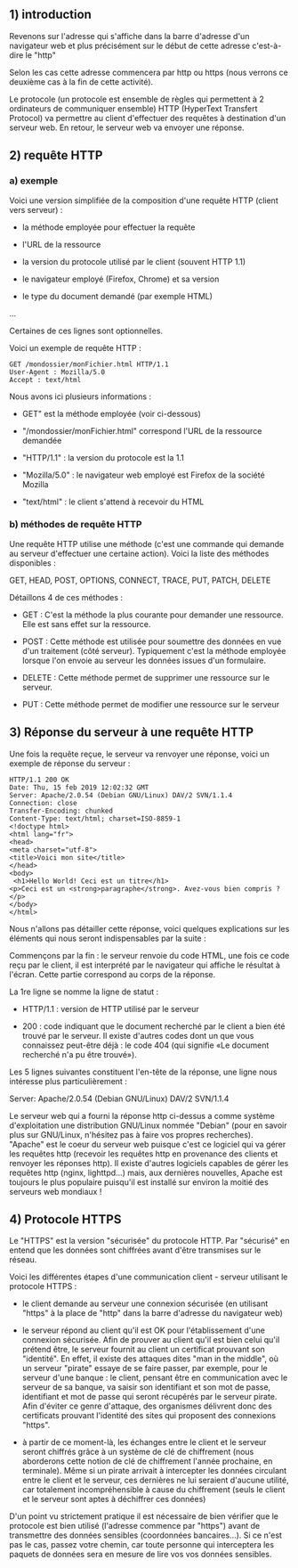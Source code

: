 ## 1) introduction

Revenons sur l'adresse qui s'affiche dans la barre d'adresse d'un navigateur web et plus précisément sur le début de cette adresse c'est-à-dire le "http"

Selon les cas cette adresse commencera par http ou https (nous verrons ce deuxième cas à la fin de cette activité).

Le protocole (un protocole est ensemble de règles qui permettent à 2 ordinateurs de communiquer ensemble) HTTP (HyperText Transfert Protocol) va permettre au client d'effectuer des requêtes à destination d'un serveur web. En retour, le serveur web va envoyer une réponse.

## 2) requête HTTP

### a) exemple 

Voici une version simplifiée de la composition d'une requête HTTP (client vers serveur) :

- la méthode employée pour effectuer la requête

- l'URL de la ressource

- la version du protocole utilisé par le client (souvent HTTP 1.1)

- le navigateur employé (Firefox, Chrome) et sa version

- le type du document demandé (par exemple HTML)

...

Certaines de ces lignes sont optionnelles.

Voici un exemple de requête HTTP :

```
GET /mondossier/monFichier.html HTTP/1.1
User-Agent : Mozilla/5.0
Accept : text/html
```

Nous avons ici plusieurs informations :

- GET" est la méthode employée (voir ci-dessous)

- "/mondossier/monFichier.html" correspond l'URL de la ressource demandée

- "HTTP/1.1" : la version du protocole est la 1.1

- "Mozilla/5.0" : le navigateur web employé est Firefox de la société Mozilla

- "text/html" : le client s'attend à recevoir du HTML

### b) méthodes de requête HTTP

Une requête HTTP  utilise une méthode (c'est une commande qui demande au serveur d'effectuer une certaine action). Voici la liste des méthodes disponibles :

GET, HEAD, POST, OPTIONS, CONNECT, TRACE, PUT, PATCH, DELETE

Détaillons 4 de ces méthodes :

- GET : C'est la méthode la plus courante pour demander une ressource. Elle est sans effet sur la ressource.

- POST : Cette méthode est utilisée pour soumettre des données en vue d'un traitement (côté serveur). Typiquement c'est la méthode employée lorsque l'on envoie au serveur les données issues d'un formulaire.

- DELETE : Cette méthode permet de supprimer une ressource sur le serveur.

- PUT : Cette méthode permet de modifier une ressource sur le serveur

## 3) Réponse du serveur à une requête HTTP

Une fois la requête reçue, le serveur va renvoyer une réponse, voici un exemple de réponse du serveur :

```
HTTP/1.1 200 OK
Date: Thu, 15 feb 2019 12:02:32 GMT
Server: Apache/2.0.54 (Debian GNU/Linux) DAV/2 SVN/1.1.4
Connection: close
Transfer-Encoding: chunked
Content-Type: text/html; charset=ISO-8859-1
<!doctype html>
<html lang="fr">
<head>
<meta charset="utf-8">
<title>Voici mon site</title>
</head>
<body>
 <h1>Hello World! Ceci est un titre</h1>
<p>Ceci est un <strong>paragraphe</strong>. Avez-vous bien compris ?</p>
</body>
</html>
```

Nous n'allons pas détailler cette réponse, voici quelques explications sur les éléments qui nous seront indispensables par la suite :

Commençons par la fin : le serveur renvoie du code HTML, une fois ce code reçu par le client, il est interprété par le navigateur qui affiche le résultat à l'écran. Cette partie correspond au corps de la réponse.

La 1re ligne se nomme la ligne de statut :

- HTTP/1.1 : version de HTTP utilisé par le serveur

- 200 : code indiquant que le document recherché par le client a bien été trouvé par le serveur. Il existe d'autres codes dont un que vous connaissez peut-être déjà : le code 404 (qui signifie  «Le document recherché n'a pu être trouvé»).

Les 5 lignes suivantes constituent l'en-tête de la réponse, une ligne nous intéresse plus particulièrement :

Server: Apache/2.0.54 (Debian GNU/Linux) DAV/2 SVN/1.1.4

Le serveur web qui a fourni la réponse http ci-dessus a comme système d'exploitation une distribution GNU/Linux nommée "Debian" (pour en savoir plus sur GNU/Linux, n'hésitez pas à faire vos propres recherches). "Apache" est le coeur du serveur web puisque c'est ce logiciel qui va gérer les requêtes http (recevoir les requêtes http en provenance des clients et renvoyer les réponses http). Il existe d'autres logiciels capables de gérer les requêtes http (nginx, lighttpd...) mais, aux dernières nouvelles, Apache est toujours le plus populaire puisqu'il est installé sur environ la moitié des serveurs web mondiaux !

## 4) Protocole HTTPS

Le "HTTPS" est la version "sécurisée" du protocole HTTP. Par "sécurisé" en entend que les données sont chiffrées avant d'être transmises sur le réseau.

Voici les différentes étapes d'une communication client - serveur utilisant le protocole HTTPS :

- le client demande au serveur une connexion sécurisée (en utilisant "https" à la place de "http" dans la barre d'adresse du navigateur web)

- le serveur répond au client qu'il est OK pour l'établissement d'une connexion sécurisée. Afin de prouver au client qu'il est bien celui qu'il prétend être, le serveur fournit au client un certificat prouvant son "identité". En effet, il existe des attaques dites "man in the middle", où un serveur "pirate" essaye de se faire passer, par exemple, pour le serveur d'une banque : le client, pensant être en communication avec le serveur de sa banque, va saisir son identifiant et son mot de passe, identifiant et mot de passe qui seront récupérés par le serveur pirate. Afin d'éviter ce genre d'attaque, des organismes délivrent donc des certificats prouvant l'identité des sites qui proposent des connexions "https".

- à partir de ce moment-là, les échanges entre le client et le serveur seront chiffrés grâce à un système de clé de chiffrement (nous aborderons cette notion de clé de chiffrement l'année prochaine, en terminale). Même si un pirate arrivait à intercepter les données circulant entre le client et le serveur, ces dernières ne lui seraient d'aucune utilité, car totalement incompréhensible à cause du chiffrement (seuls le client et le serveur sont aptes à déchiffrer ces données)

D'un point vu strictement pratique il est nécessaire de bien vérifier que le protocole est bien utilisé (l'adresse commence par "https") avant de transmettre des données sensibles (coordonnées bancaires...). Si ce n'est pas le cas, passez votre chemin, car toute personne qui interceptera les paquets de données sera en mesure de lire vos vos données sensibles.